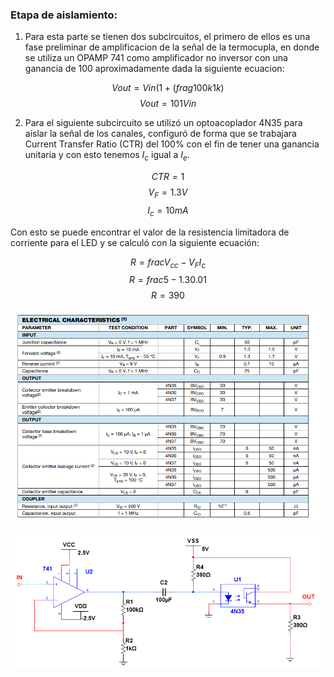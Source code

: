 ### Etapa de aislamiento:

1) Para esta parte se tienen dos subcircuitos, el primero de ellos es una fase preliminar de amplificacion de la señal de la termocupla, en donde se utiliza un OPAMP 741 como amplificador no inversor con una ganancia de 100 aproximadamente dada la siguiente ecuacion:

$$ Vout = Vin(1+(frag{100k}{1k}) $$
$$ Vout = 101Vin $$

2) Para el siguiente subcircuito se utilizó un optoacoplador 4N35 para aislar la señal de los canales, configuró de forma que se trabajara Current Transfer Ratio (CTR) del 100% con el fin de tener una ganancia unitaria y con esto tenemos $I_c$ igual a $I_e$.

$$ CTR = 1 $$
$$ V_F = 1.3 V $$
$$ I_c = 10 mA $$

Con esto se puede encontrar el valor de la resistencia limitadora de corriente para el LED y se calculó con la siguiente ecuación:

$$ R = frac{V_{cc}-V_F}{I_c} $$
$$ R = frac{5-1.3}{0.01} $$
$$ R = 390 $$

![Datasheet](img6.png)

![Etapa de aislamiento](img1.png)
